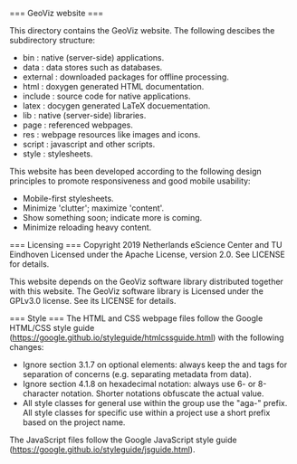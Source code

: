 === GeoViz website ===

This directory contains the GeoViz website. The following descibes the subdirectory structure:

- bin : native (server-side) applications.
- data : data stores such as databases.
- external : downloaded packages for offline processing.
- html : doxygen generated HTML documentation.
- include : source code for native applications.
- latex : docygen generated LaTeX docuementation.
- lib : native (server-side) libraries.
- page : referenced webpages.
- res : webpage resources like images and icons.
- script : javascript and other scripts.
- style : stylesheets.

This website has been developed according to the following design principles to promote responsiveness and good mobile usability:

- Mobile-first stylesheets.
- Minimize 'clutter'; maximize 'content'.
- Show something soon; indicate more is coming.
- Minimize reloading heavy content.

=== Licensing ===
Copyright 2019 Netherlands eScience Center and TU Eindhoven
Licensed under the Apache License, version 2.0. See LICENSE for details.

This website depends on the GeoViz software library distributed together with this website.
The GeoViz software library is Licensed under the GPLv3.0 license. See its LICENSE for details.

=== Style ===
The HTML and CSS webpage files follow the Google HTML/CSS style guide (https://google.github.io/styleguide/htmlcssguide.html) with the following changes:

- Ignore section 3.1.7 on optional elements: always keep the <head> and <body> tags for separation of concerns (e.g. separating metadata from data).
- Ignore section 4.1.8 on hexadecimal notation: always use 6- or 8-character notation. Shorter notations obfuscate the actual value.
- All style classes for general use within the group use the "aga-" prefix. All style classes for specific use within a project use a short prefix based on the project name.

The JavaScript files follow the Google JavaScript style guide (https://google.github.io/styleguide/jsguide.html).
